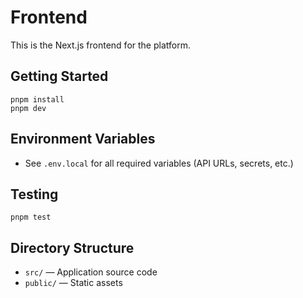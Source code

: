 # Frontend

This is the Next.js frontend for the platform.

## Getting Started
```
pnpm install
pnpm dev
```

## Environment Variables
- See `.env.local` for all required variables (API URLs, secrets, etc.)

## Testing
```
pnpm test
```

## Directory Structure
- `src/` — Application source code
- `public/` — Static assets
